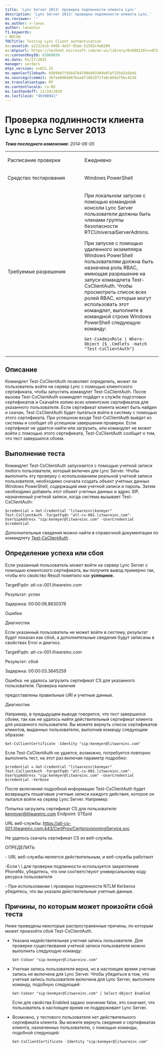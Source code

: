 ```yaml
---
title: 'Lync Server 2013: проверка подлинности клиента Lync'
description: 'Lync Server 2013: проверка подлинности клиента Lync.'
ms.reviewer: ''
ms.author: v-lanac
author: lanachin
f1.keywords:
- NOCSH
TOCTitle: Testing Lync Client authentication
ms:assetid: e22114cb-4456-4e5f-93ab-51592c4a8209
ms:mtpsurl: https://technet.microsoft.com/en-us/library/Dn689120(v=OCS.15)
ms:contentKeyID: 63969659
ms.date: 01/27/2015
manager: serdars
mtps_version: v=OCS.15
ms.openlocfilehash: 03694b7fd56d7847d8d493304b97af335d2a5b4d
ms.sourcegitcommit: 36fee89bb887bea4f18b19f17a8c69daf5bc423d
ms.translationtype: MT
ms.contentlocale: ru-RU
ms.lasthandoff: 11/24/2020
ms.locfileid: "49398941"
---
```

# <a name="testing-lync-client-authentication-in-lync-server-2013"></a>Проверка подлинности клиента Lync в Lync Server 2013

<div data-xmlns="http://www.w3.org/1999/xhtml">

<div class="topic" data-xmlns="http://www.w3.org/1999/xhtml" data-msxsl="urn:schemas-microsoft-com:xslt" data-cs="https://msdn.microsoft.com/">

<div data-asp="https://msdn2.microsoft.com/asp">



</div>

<div id="mainSection">

<div id="mainBody">

<span> </span>

_**Тема последнего изменения:** 2014-06-05_


<table>
<colgroup>
<col style="width: 50%" />
<col style="width: 50%" />
</colgroup>
<tbody>
<tr class="odd">
<td><p>Расписание проверки</p></td>
<td><p>Ежедневно</p></td>
</tr>
<tr class="even">
<td><p>Средство тестирования</p></td>
<td><p>Windows PowerShell</p></td>
</tr>
<tr class="odd">
<td><p>Требуемые разрешения</p></td>
<td><p>При локальном запуске с помощью командной консоли Lync Server пользователи должны быть членами группы безопасности RTCUniversalServerAdmins.</p>
<p>При запуске с помощью удаленного экземпляра Windows PowerShell пользователям должна быть назначена роль RBAC, имеющая разрешение на запуск командлета Test-CsClientAuth. Чтобы просмотреть список всех ролей RBAC, которые могут использовать этот командлет, выполните в командной строке Windows PowerShell следующую команду:</p>
<pre><code>Get-CsAdminRole | Where-Object {$_.Cmdlets -match &quot;Test-CsClientAuth&quot;}</code></pre></td>
</tr>
</tbody>
</table>


<div>

## <a name="description"></a>Описание

Командлет Test-CsClientAuth позволяет определить, может ли пользователь войти на сервер Lync с помощью клиентского сертификата, чтобы запустить командлет Test-CsClientAuth. После вызова Test-CsClientAuth командлет подйдет к службе подготовки сертификатов и Скачайте копию всех клиентских сертификатов для указанного пользователя. Если сертификат клиента может быть найден и скачан, Test-CsClientAuth будет пытаться войти в систему с помощью этого сертификата. При успешном входе Test-CsClientAuth выйдет из системы и сообщит об успешном завершении проверки. Если сертификат не удается найти или загрузить, или командлет не может войти с помощью этого сертификата, Test-CsClientAuth сообщит о том, что тест завершился сбоем.

</div>

<div>

## <a name="running-the-test"></a>Выполнение теста

Командлет Test-CsClientAuth запускается с помощью учетной записи любого пользователя, который включен для Lync Server. Чтобы выполнить эту проверку с использованием реальной учетной записи пользователя, необходимо сначала создать объект учетных данных Windows PowerShell, содержащий имя учетной записи и пароль. Затем необходимо добавить этот объект учетных данных и адрес SIP, назначенный учетной записи, когда система вызывает Test-CsClientAuth:

    $credential = Get-Credential "litwareinc\kenmyer"
    Test-CsClientAuth -TargetFqdn "atl-cs-001.litwareinc.com"-UserSipAddress "sip:kenmyer@litwareinc.com" -UserCredential $credential

Дополнительные сведения можно найти в справочной документации по командлету [Test-CsClientAuth](https://technet.microsoft.com/library/gg398712\(v=ocs.14\).aspx) .

</div>

<div>

## <a name="determining-success-or-failure"></a>Определение успеха или сбоя

Если указанный пользователь может войти на сервер Lync Server с помощью клиентского сертификата, вы получите вывод примерно так, чтобы его свойство Result пометило как **успешное.**

TargetFqdn: atl-cs-001.litwareinc.com

Результат: успех

Задержка: 00:00:06.8630376

Ошибки

Диагностик

Если указанный пользователь не может войти в систему, результат будет показан как сбой, а дополнительные сведения будут записаны в свойствах Error и диагноз.

TargetFqdn: atl-cs-001.litwareinc.com

Результат: сбой

Задержка: 00:00:03.3645259

Ошибка: не удалось загрузить сертификат CS для указанного пользователя. Проверка наличия

предоставлены правильные URI и учетные данные.

Диагностик

Например, в предыдущем выводе говорится, что тест завершился сбоем, так как не удалось найти действительный сертификат клиента для указанного пользователя. Вы можете вернуть список сертификатов клиентов, выданных пользователю, выполнив команду следующим образом:

    Get-CsClientCertificate -Identity "sip:kenmyer@litwareinc.com"

Если Test-CsClientAuth не удается, возможно, потребуется повторно выполнить тест, на этот раз включая параметр подробно:

    $credential = Get-Credential "litwareinc\kenmyer"
    Test-CsClientAuth -TargetFqdn "atl-cs-001.litwareinc.com"-UserSipAddress "sip:kenmyer@litwareinc.com" -UserCredential $credential -Verbose

После включения подробной информации Test-CsClientAuth будет возвращать пошаговые учетные записи каждого действия, которое он пытался войти на сервер Lync Server. Например:

Попытка загрузить сертификат CS для пользователя: kenmyer@litwareinc.com Endpoint: STEpid

URL веб-службы: https://atl-cs-001.litwareinc.com:443/CertProv/CertprovisioningService.svc

Не удалось скачать сертификат CS из веб-службы.

ОПРЕДЕЛИТЬ

\- URL веб-службы является действительным, и веб-службы работают

\-Если \\ \\ для проверки подлинности используется закрепление PhoneNo, убедитесь, что они соответствуют универсальному коду ресурса пользователя

\- При использовании \\ проверки подлинности NTLM Kerberos убедитесь, что вы указали действительные учетные данные.

</div>

<div>

## <a name="reasons-why-the-test-might-have-failed"></a>Причины, по которым может произойти сбой теста

Ниже приведены некоторые распространенные причины, по которым может произойти сбой Test-CsClientAuth.

  - Указана недействительная учетная запись пользователя. Для проверки существования учетной записи пользователя можно выполнить следующую команду:
    
        Get-CsUser "sip:kenmyer@litwareinc.com"

  - Учетная запись пользователя верна, но в настоящее время учетная запись не включена для Lync Server. Чтобы убедиться в том, что учетная запись пользователя включена для Lync Server, выполните команду, подобную следующей:
    
        Get-CsUser "sip:kenmyer@litwareinc.com" | Select-Object Enabled
    
    Если для свойства Enabled задано значение false, это означает, что пользователь в настоящее время не поддерживает Lync Server.

  - Возможно, у тестового пользователя нет действительного сертификата клиента. Вы можете вернуть сведения о сертификатах клиента, назначенных пользователю, с помощью команды, подобной следующей:
    
        Get-CsClientCertificate -Identity "sip:kenmyer@litwareinc.com"

</div>

</div>

<span> </span>

</div>

</div>

</div>

